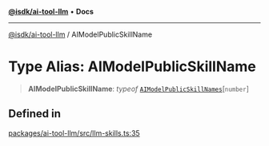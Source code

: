 [**@isdk/ai-tool-llm**](../README.md) • **Docs**

***

[@isdk/ai-tool-llm](../globals.md) / AIModelPublicSkillName

# Type Alias: AIModelPublicSkillName

> **AIModelPublicSkillName**: *typeof* [`AIModelPublicSkillNames`](../variables/AIModelPublicSkillNames.md)\[`number`\]

## Defined in

[packages/ai-tool-llm/src/llm-skills.ts:35](https://github.com/isdk/ai-tool-llm.js/blob/c551b330a82a79e61c6412bbe0899ddc282205b8/src/llm-skills.ts#L35)
